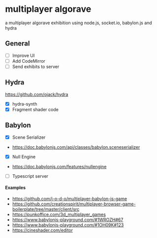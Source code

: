 # multiplayer algorave
a multiplayer algorave exhibition using node.js, socket.io, babylon.js and hydra


## General

- [ ] Improve UI
- [ ] Add CodeMirror
- [ ] Send exhibits to server

## Hydra

https://github.com/ojack/hydra

- [x] hydra-synth
- [x] Fragment shader code

## Babylon

- [x] Scene Serializer
- https://doc.babylonjs.com/api/classes/babylon.sceneserializer

- [x] Null Engine
- https://doc.babylonjs.com/features/nullengine 

- [ ] Typescript server




#### Examples
- https://github.com/j-o-d-o/multiplayer-babylon-js-game
- https://github.com/creationspirit/multiplayer-browser-game-boilerplate/tree/master/client/src
- https://punkoffice.com/3d_multiplayer_games
- https://www.babylonjs-playground.com/#1WROZH#67
- https://www.babylonjs-playground.com/#1OH09K#123
- https://cineshader.com/editor
